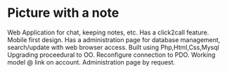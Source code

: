 # Picture with a note
Web Application for chat, keeping notes, etc.
Has a click2call feature.
Mobile first design.
Has a administration page 
for database management,
search/update with web browser access.
Built using Php,Html,Css,Mysql
Upgrading proceedural to OO.
Reconfigure connection to PDO.
Working model @ link on account.
Administration page by request.
